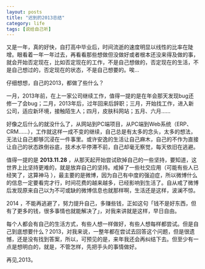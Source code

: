 ```yaml
---
layout: posts
title: "迟到的2013总结"
category: life
tags: [说给自己听]
---
```


又是一年，真的好快，自打高中毕业后，时间流逝的速度明显以线性的比率在陡增。眼看着一年一年过去，再看看那些想做但没做好或者根本还没来得及做的事，就会开始否定现在，比如否定现在的工作，不是自己想做的，否定现在的生活，不是自己想过的，否定现在的状态，不是自己想要的。唉...


仔细想想，自己的2013，都做了些什么？

<!--break-->

一月，2013年前，在上一家公司继续工作，值得一提的是在年会那天发现bug还修一了会bug；二月，2013年后，过年回来后辞职；三月，开始找工作，进入新公司，适应新环境，接触陌生人；四月，皮肤科网站；五月、六月……


好像之后什么的就没什么了，从网站到PC端项目，从PC端到Web系统（ERP、CRM……），工作就这样一成不变的继续，自己总是有太多的念头，太多的想法，无法让自己都够沉浸在一件事里。或许安逸的生活让自己麻木，自己的不作为直接让自己的状态跌倒谷底，技术水平停滞不前，自己却毫无察觉，每天依旧在逃避。


值得一提的是 **2013.11.28** ，从那天起开始尝试砍掉自己的一些坚持，要知道，这世界上比坚持更难的，就是放弃自己的坚持。戒掉了一些社交应用（可能有些人已经笑了，这算神马 ），最主要的是微博，因为自己有中度的强迫症，所以微博什么的信息一定要看完才行，时间花费的越来越多，已经影响到生活了。自从戒了微博后发现原来自己以为不可或缺的微博信息也就那样啊，生活还是这样，波澜不惊。


2014 ，不能再逃避了，努力提升自己，多赚些钱，正如这句「钱不是好东西，但有了更多的钱，很多事情也就能解决了」，对我来讲就是这样，早日自由。


每个人都会有自己的生活方式，有些人想一样做好，有些人想每样都尝试。但是自己到底想要什么？2013，对我来说，一整年都在尝试去回答这个问题，但是很遗憾，还是没有找到答案，所以，可预见的是，来年我还会再纠结下去。但至少有一点是想明白的，就是，不管怎样，先把手头的事情做好。


再见,2013。



